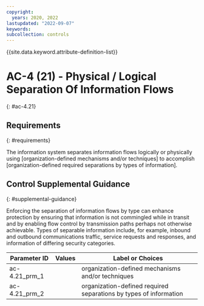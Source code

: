 ```yaml
---
copyright:
  years: 2020, 2022
lastupdated: "2022-09-07"
keywords: 
subcollection: controls
---
```



{{site.data.keyword.attribute-definition-list}}


# AC-4 (21) - Physical / Logical Separation Of Information Flows
{: #ac-4.21}

## Requirements
{: #requirements}

The information system separates information flows logically or physically using [organization-defined mechanisms and/or techniques] to accomplish [organization-defined required separations by types of information].

## Control Supplemental Guidance
{: #supplemental-guidance}

Enforcing the separation of information flows by type can enhance protection by ensuring that information is not commingled while in transit and by enabling flow control by transmission paths perhaps not otherwise achievable. Types of separable information include, for example, inbound and outbound communications traffic, service requests and responses, and information of differing security categories.

| Parameter ID | Values | Label or Choices |
|---|---|---|
| ac-4.21_prm_1 |  | organization-defined mechanisms and/or techniques |
| ac-4.21_prm_2 |  | organization-defined required separations by types of information |


